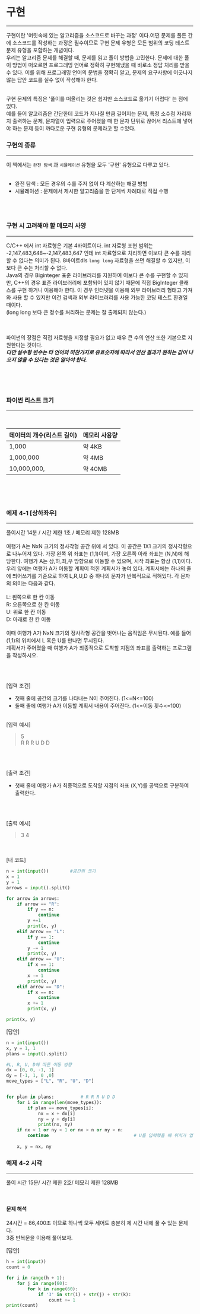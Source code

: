 # 구현
***
구현이란 '머릿속에 있는 알고리즘을 소스코드로 바꾸는 과정' 이다.어떤 문제를 풀든 간에 소스코드를 작성하는 과정은 필수이므로 구현 문제 유형은 모든 범위의 코딩 테스트 문제 
유형을 포함하는 개념이다.
<br>
우리는 알고리즘 문제를 해결할 때, 문제를 읽고 풀이 방법을 고민한다. 문제에 대한 풀이 방법이 떠오르면 프로그래밍 언어로 정확히 구현해냈을 때 비로소 정답 처리를 받을 수 있다.
이를 위해 프로그래밍 언어의 문법을 정확히 알고, 문제의 요구사항에 어긋나지 않는 답안 코드를 실수 없이 작성해야 한다.
<br><br>

구현 문제의 특징은 '풀이를 떠올리는 것은 쉽지만 소스코드로 옮기기 어렵다' 는 점에 있다.
<br>
예를 들어 알고리즘은 간단한데 코드가 지나칠 만큼 길어지는 문제, 특정 소수점 자리까지 출력하는 문제, 문자열이 입력으로 주어졌을 때 한 문자 단위로 끊어서 리스트에  넣어야 하는
문제 등이 까다로운 구현 유형의 문제라고 할 수있다.

### 구현의 종류
***
이 책에서는 `완전 탐색` 과 `시뮬레이션` 유형을 모두 '구현' 유형으로 다루고 있다.
<br><Br>

- 완전 탐색 : 모든 경우의 수를 주저 없이 다 계산하는 해결 방법
- 시뮬레이션 : 문제에서 제시한 알고리즘을 한 단계씩 차례대로 직접 수행

<br><br>

### 구현 시 고려해야 할 메모리 사양
***
C/C++ 에서 int 자료형은 기본 4바이트이다. int 자료형 표현 범위는 -2,147,483,648~-2,147,483,647 인데 int 자료형으로 처리하면 이보다 큰 수를 처리할 수 없다는 의미가 된다.
8바이트dls `long long` 자료형을 쓰면 해결할 수 있지만, 이보다 큰 수는 처리할 수 없다.<br>
Java의 경우 Biginteger 표준 라이브러리를 지원하여 이보다 큰 수를 구현할 수 있지만, C++의 경우 표준 라이브러리에 포함되어 있지 않기 때문에 직접 BigInteger 클래스를 구현
하거니 이용해야 한다. 이 경우 인터넷을 이용해 외부 라이브러리 형태고 가져와 사용 할 수 있지만 이건 검색과 외부 라이브러리를 사용 가능한 코딩 테스트 환경일 때이다.<br>
(long long 보다 큰 정수를 처리하는 문제는 잘 출제되지 않는다.)
<br><br><Br>

파이썬의 장점은 직접 자료형을 지정할 필요가 없고 매우 큰 수의 연산 또한 기본으로 지원한다는 것이다.<br>
***다만 실수형 변수는 타 언어와 마찬가지로 유효숫자에 따라서 연산 결과가 원하는 값이 나오지 않을 수 있다는 것은 알아야 한다.***

<br><Br><Br>

### 파이썬 리스트 크기
***
<br>

|데이터의 개수(리스트 길이)|메모리 사용량|
|------|---|
|1,000|약 4KB|
|1,000,000|약 4MB|
|10,000,000,|약 40MB|

<br><Br><Br>

### 에제 4-1 [상하좌우]
***
풀이시간 14분 / 시간 제한 1초 / 메모리 제한 128MB
<br><br>
여행가 A는 NxN 크기의 정사각형 공간 위에 서 있다. 이 공간은 1X1 크기의 정사각형으로 나누어져 있다. 가장 왼쪽 위 좌표는 (1,1)이며, 가장 오른쪽 아래 좌표는 (N,N)에 해당한다. 여행가 A는 상,하,좌,우 방향으로 이동할 수 있으며, 시작 좌표는 항상 (1,1)이다. 우리 앞에는 여행가 A가 이동할 계획이 적힌 계획서가 놓여 있다.
계획서에는 하나의 줄에 띄어쓰기를 기준으로 하여 L,R,U,D 중 하나의 문자가 반복적으로 적혀있다. 각 문자의 의미는 다음과 같다.
<BR>    
L: 왼쪽으로 한 칸 이동 <br>
R: 오른쪽으로 한 칸 이동 <br>
U: 위로 한 칸 이동 <Br>
D: 아래로 한 칸 이동 <br><br>
이때 여행가 A가 NxN 크기의 정사각형 공간을 벗어나는 움직임은 무시된다. 예를 들어 (1,1)의 위치에서 L 혹은 U를 만나면 무시된다. <br>
계획서가 주어졌을 때 여행가 A가 최종적으로 도착할 지점의 좌표를 출력하는 프로그램을 작성하시오.

<br><br>
 

[입력 조건]
- 첫째 줄에 공간의 크기를 나타내는 N이 주어진다. (1<=N<=100) <br>
- 둘째 줄에 여행가 A가 이동할 계획서 내용이 주어진다. (1<=이동 횟수<=100)
<br><br>

[입력 예시]<br>
>5<br>
R R R U D D

<br><br>

[출력 조건]<br>

- 첫째 줄에 여행가 A가 최종적으로 도착할 지점의 좌표 (X,Y)를 공백으로 구분하여 출력한다.

<br><br>

[출력 예시]<br>
>3 4
 
<Br><br>
[내 코드]
```py
n = int(input())        #공간의 크기
x = 1
y = 1
arrows = input().split()

for arrow in arrows:
    if arrow == "R":
        if y == n:
            continue
        y +=1 
        print(x, y)
    elif arrow == "L":
        if y == 1:
            continue
        y -= 1
        print(x, y)
    elif arrow == "U":
        if x == 1:
            continue
        x -= 1
        print(x, y)
    elif arrow == "D":
        if x == n:
            continue
        x += 1
        print(x, y)

print(x, y)
```

[답안]
```py
n = int(input())
x, y = 1, 1
plans = input().split()

#L, R, U, D에 따른 이동 방향
dx = [0, 0, -1, 1]
dy = [-1, 1, 0 ,0]
move_types = ["L", "R", "U", "D"]


for plan in plans:          # R R R U D D
    for i in range(len(move_types)):
        if plan == move_types[i]:
            nx = x + dx[i]
            ny = y + dy[i]
            print(nx, ny)
    if nx < 1 or ny < 1 or nx > n or ny > n:        
        continue                                # U를 입력했을 때 위치가 업데이트 되지 않는다.
        
    x, y = nx, ny
```

### 예제 4-2 시각
***
풀이 시간 15분/ 시간 제한 2호/ 메모리 제한 128MB

<br>


#### 문제 해석
24시간 = 86,400초 이므로 하나씩 모두 세어도 충분히 제 시간 내에 풀 수 있는 문제다.<br>
3중 반복문을 이용해 풀어보자.

[답안]
```py
h = int(input))
count = 0

for i in range(h + 1):
    for j in range(60):
        for k in range(60):
            if '3' in str(i) + str(j) + str(k):
                count += 1
print(count)
```





  
